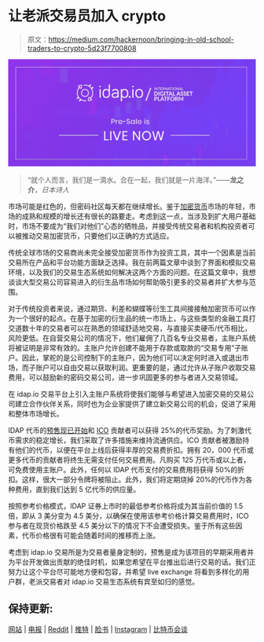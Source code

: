 # 让老派交易员加入 crypto

> 原文：<https://medium.com/hackernoon/bringing-in-old-school-traders-to-crypto-5d23f7700808>

![](img/f8f879e9eb78ade7c88e825d1ca414ed.png)

> “就个人而言，我们是一滴水。合在一起，我们就是一片海洋。”——**龙之介**，*日本诗人*

市场可能是红色的，但密码社区每天都在继续增长。鉴于[加密货币](https://hackernoon.com/tagged/cryptocurrency)市场的年轻，市场的成熟和规模的增长还有很长的路要走。考虑到这一点，当涉及到扩大用户基础时，市场不要成为“我们对他们”心态的牺牲品，并接受传统交易者和机构投资者可以被推动交易加密货币，只要他们以正确的方式适应。

传统全球市场的交易商尚未完全接受加密货币作为投资工具，其中一个因素是当前交易所在产品和平台功能方面缺乏选择。我在前两篇文章中谈到了界面和模拟交易环境，以及我们的交易生态系统如何解决这两个方面的问题。在这篇文章中，我想谈谈大型交易公司容易进入的衍生品市场如何帮助吸引更多的交易者并扩大参与范围。

对于传统投资者来说，通过期货、利差和蝴蝶等衍生工具间接接触加密货币可以作为一个很好的起点。在基于加密的衍生品的统一市场上，与这些类型的金融工具打交道数十年的交易者可以在熟悉的领域舒适地交易，与直接买卖硬币/代币相比，风险更低。在自营交易公司的情况下，他们雇佣了几百名专业交易者，主账户系统将被证明是非常有效的。主账户允许创建不能用于存款或取款的“交易专用”子账户。因此，掌舵的是公司控制下的主账户，因为他们可以决定何时进入或退出市场，而子账户可以自由交易以获取利润。更重要的是，通过允许从子账户收取交易费用，可以鼓励新的密码交易公司，进一步巩固更多的参与者进入交易领域。

在 idap.io 交易平台上引入主账户系统将使我们能够与希望进入加密交易的交易公司建立合作伙伴关系，同时也为企业家提供了建立新交易公司的机会，促进了采用和整体市场增长。

IDAP 代币的[预售现已开始](https://tokensale.idap.io/signup)和 [ICO](https://hackernoon.com/tagged/ico) 贡献者可以获得 25%的代币奖励。为了刺激代币需求的稳定增长，我们采取了许多措施来维持流通供应。ICO 贡献者被激励持有他们的代币，以便在平台上线后获得丰厚的交易费折扣。拥有 20，000 代币或更多代币的贡献者将终生无需支付任何交易费用。凡购买 125 万代币或以上者，可免费使用主账户。此外，任何以 IDAP 代币支付的交易费用将获得 50%的折扣。这样，很大一部分令牌将被阻止。此外，我们将定期烧掉 20%的代币作为各种费用，直到我们达到 5 亿代币的供应量。

按照参考价格模式，IDAP 证券上市时的最低参考价格将成为其当前价值的 1.5 倍，即从 3 美分变为 4.5 美分，以确保在使用该参考价格计算交易费用时，ICO 参与者在现货价格跌至 4.5 美分以下的情况下不会遭受损失。鉴于所有这些因素，代币价格很有可能会随着时间的推移而上涨。

考虑到 idap.io 交易所是为交易者量身定制的，预售是成为该项目的早期采用者并为平台开发做出贡献的绝佳时机，如果您希望在平台推出后进行交易的话。我们正努力让这个平台尽可能地方便和包容，并希望 live exchange 将看到多样化的用户群，老派交易者对 idap.io 交易生态系统有宾至如归的感觉。

## 保持更新:

[网站](https://www.idap.io) | [电报](https://t.me/idap_io) | [Reddit](https://www.reddit.com/r/idap_io/) | [推特](https://twitter.com/idap_io) | [脸书](https://www.facebook.com/idapio.exchange/) | [Instagram](https://www.instagram.com/idap.io) | [比特币会谈](https://bitcointalk.org/index.php?topic=3431151)